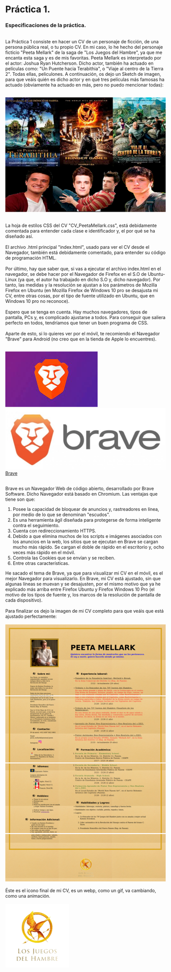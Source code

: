  # Práctica 1.

 ### **Especificaciones de la práctica.**
<br>
 La Práctica 1 consiste en hacer un CV de un personaje de ficción, de una persona pública real, o tu propio CV. En mi caso, lo he hecho del personaje ficticio "Peeta Mellark" de la saga de "Los Juegos del Hambre", ya que me encanta esta saga y es de mis favoritas. Peeta Mellark es interpretado por el actor: Joshua Ryan Hutcherson. Dicho actor, también ha actuado en películas como: "Un Puente hacia Terabithia", o "Viaje al centro de la Tierra 2". Todas ellas, peliculones. A continuación, os dejo un Sketch de imagen, para que veáis quién es dicho actor y en qué tres películas más famosas ha actuado (obviamente ha actuado en más, pero no puedo mencionar todas):
<br>
<br>

![](Sketch_HG.png)

<br>
 La hoja de estilos CSS del CV "CV_PeetaMellark.css", está debidamente comentada para entender cada clase e identificador y, el por qué se ha diseñado así.  
<br>
<br>
 El archivo .html principal "index.html", usado para ver el CV desde el Navegador, también está debidamente comentado, para entender su código de programación HTML.
<br>
<br>
Por último, hay que saber que, si vas a ejecutar el archivo index.html en el navegador, se debe hacer por el Navegador de Firefox en el S.O de Ubuntu-Linux (ya que, el autor ha trabajado en dicho S.O y, dicho navegador). Por tanto, las medidas y la resolución se ajustan a los parámetros de Mozilla Firefox en Ubuntu (en Mozilla Firefox de Windows 10 pro se desajusta mi CV, entre otras cosas, por el tipo de fuente utilizado en Ubuntu, que en Windows 10 pro no reconoce).
<br>
<br>
Espero que se tenga en cuenta. Hay muchos navegadores, tipos de pantalla, PCs y, es complicado ajustarse a todos. Para conseguir que saliera perfecto en todos, tendríamos que tener un buen programa de CSS.
<br>
<br>
Aparte de esto, si lo quieres ver por el móvil, te recomiendo el Navegador "Brave" para Android (no creo que en la tienda de Apple lo encuentres).
<br>
<br>

![](brave.jpeg) ![](brave2.png)
[Brave](https://brave.com/es/)

<br>
Brave es un Navegador Web de código abierto, desarrollado por Brave Software. Dicho Navegador está basado en Chromium. Las ventajas que tiene son que: 

1) Posee la capacidad de bloquear de anuncios y, rastreadores en línea, por medio de lo que se denominan "escudos".
2) Es una herramienta ágil diseñada para protegerse de forma inteligente contra el seguimiento.
3) Cuenta con redireccionamiento HTTPS.
4) Debido a que elimina muchos de los scripts e imágenes asociados con los anuncios en la web, los sitios que se ejecutan en Brave se cargan mucho más rápido. Se cargan el doble de rápido en el escritorio y, ocho veces más rápido en el móvil.
5) Controla las Cookies que se envían y se reciben.
6) Entre otras características.

He sacado el tema de Brave, ya que para visualizar mi CV en el móvil, es el mejor Navegador para visualizarlo. En Brave, mi CV está ajustado, sin que algunas líneas se muevan y se desajusten, por el mismo motivo que ya he explicado más arriba entre Firefox Ubuntu y Firefox Windows 10 Pro (el motivo de los tipos de fuente y, los marcos de la resolución de pantalla de cada dispositivo).
<br>
<br>
Para finalizar os dejo la imagen de mi CV completo para que veáis que está ajustado perfectamente:
<br>
<br>
![](1.png)
![](2.png)
![](3.png)
![](4.png)
<br>
<br>
Éste es el icono final de mi CV, es un webp, como un gif, va cambiando, como una animación.
<br>
<br>
![](sinsajo.webp)
<br>
<br>
<br>
<br>